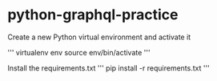 # python-graphql-practice

Create a new Python virtual environment and activate it

''' 
virtualenv env
source env/bin/activate
'''

Install the requirements.txt
'''
pip install -r requirements.txt
'''